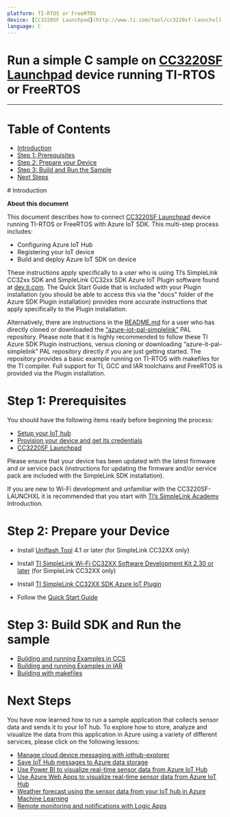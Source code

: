 ```yaml
---
platform: TI-RTOS or FreeRTOS
device: [CC3220SF Launchpad](http://www.ti.com/tool/cc3220sf-launchxl)
language: C
---
```


Run a simple C sample on [CC3220SF Launchpad](http://www.ti.com/tool/cc3220sf-launchxl) device running TI-RTOS or FreeRTOS
===
---

# Table of Contents

-   [Introduction](#Introduction)
-   [Step 1: Prerequisites](#Prerequisites)
-   [Step 2: Prepare your Device](#PrepareDevice)
-   [Step 3: Build and Run the Sample](#Build)
-   [Next Steps](#NextSteps)

<a name="Introduction"/>
# Introduction

**About this document**

This document describes how to connect [CC3220SF Launchpad](http://www.ti.com/tool/cc3220sf-launchxl) device running TI-RTOS or FreeRTOS with Azure IoT SDK. This multi-step process includes:
-   Configuring Azure IoT Hub
-   Registering your IoT device
-   Build and deploy Azure IoT SDK on device

 These instructions apply specifically to a user who is using TI’s SimpleLink CC32xx SDK and SimpleLink CC32xx SDK Azure IoT Plugin software found at [dev.ti.com](http://dev.ti.com/tirex/#/). The Quick Start Guide that is included with your Plugin installation (you should be able to access this via the "docs" folder of the Azure SDK Plugin installation) provides more accurate instructions that apply specifically to the Plugin installation. 

 Alternatively, there are instructions in the [README.md](https://github.com/TexasInstruments/azure-iot-pal-simplelink/blob/master/README.md) for a user who has directly cloned or downloaded the [“azure-iot-pal-simplelink”](https://github.com/TexasInstruments/azure-iot-pal-simplelink) PAL repository. Please note that it is highly recommended to follow these TI Azure SDK Plugin instructions, versus cloning or downloading “azure-it-pal-simplelink” PAL repository directly if you are just getting started.  The repository provides a basic example running on TI-RTOS with makefiles for the TI compiler.  Full support for TI, GCC and IAR toolchains and FreeRTOS is provided via the Plugin installation.


<a name="Prerequisites"></a>
# Step 1: Prerequisites

You should have the following items ready before beginning the process:

-   [Setup your IoT hub][lnk-setup-iot-hub]
-   [Provision your device and get its credentials][lnk-manage-iot-hub]
-   [CC3220SF Launchpad](http://www.ti.com/tool/cc3220sf-launchxl)

Please ensure that your device has been updated with the latest firmware and or service pack (instructions for updating the firmware and/or service pack are included with the SimpleLink SDK installation).

If you are new to Wi-Fi development and unfamiliar with the CC3220SF-LAUNCHXL it is recommended that you start with [TI’s SimpleLink Academy](http://dev.ti.com/tirex/#/?link=Software%2FSimpleLink%20CC32xx%20SDK%2FSimpleLink%20Academy) Introduction.

<a name="PrepareDevice"></a>
# Step 2: Prepare your Device

- Install [Uniflash Tool](http://www.ti.com/tool/Uniflash) 4.1 or later (for SimpleLink CC32XX only)

- Install [TI SimpleLink Wi-Fi CC32XX Software Development Kit 2.30 or later](http://www.ti.com/tool/simplelink-cc3220-sdk) (for SimpleLink CC32XX only)

- Install [TI SimpleLink CC32XX SDK Azure IoT Plugin](http://dev.ti.com/tirex/#/?link=Software%2FSimpleLink%20SDK%20Plugins%2FSimpleLink%20CC32XX%20SDK%20Azure%20IoT%20Plugin)

- Follow the [Quick Start Guide](http://dev.ti.com/tirex/#/?link=Software%2FSimpleLink%20SDK%20Plugins%2FSimpleLink%20CC32XX%20SDK%20Azure%20IoT%20Plugin%2FDocuments%2FQuick%20Start%20Guide)

<a name="Build"></a>
# Step 3: Build SDK and Run the sample

- [Building and running Examples in CCS](http://dev.ti.com/tirex/#/?link=Software%2FSimpleLink%20SDK%20Plugins%2FSimpleLink%20CC32XX%20SDK%20Azure%20IoT%20Plugin%2FDocuments%2FQuick%20Start%20Guide)
- [Building and running Examples in IAR](http://dev.ti.com/tirex/#/?link=Software%2FSimpleLink%20SDK%20Plugins%2FSimpleLink%20CC32XX%20SDK%20Azure%20IoT%20Plugin%2FDocuments%2FQuick%20Start%20Guide)
- [Building with makefiles](http://dev.ti.com/tirex/#/?link=Software%2FSimpleLink%20SDK%20Plugins%2FSimpleLink%20CC32XX%20SDK%20Azure%20IoT%20Plugin%2FDocuments%2FQuick%20Start%20Guide)

<a name="NextSteps"></a>
# Next Steps

You have now learned how to run a sample application that collects sensor data and sends it to your IoT hub. To explore how to store, analyze and visualize the data from this application in Azure using a variety of different services, please click on the following lessons:

-   [Manage cloud device messaging with iothub-explorer]
-   [Save IoT Hub messages to Azure data storage]
-   [Use Power BI to visualize real-time sensor data from Azure IoT Hub]
-   [Use Azure Web Apps to visualize real-time sensor data from Azure IoT Hub]
-   [Weather forecast using the sensor data from your IoT hub in Azure Machine Learning]
-   [Remote monitoring and notifications with Logic Apps]   

[Manage cloud device messaging with iothub-explorer]: https://docs.microsoft.com/en-us/azure/iot-hub/iot-hub-explorer-cloud-device-messaging
[Save IoT Hub messages to Azure data storage]: https://docs.microsoft.com/en-us/azure/iot-hub/iot-hub-store-data-in-azure-table-storage
[Use Power BI to visualize real-time sensor data from Azure IoT Hub]: https://docs.microsoft.com/en-us/azure/iot-hub/iot-hub-live-data-visualization-in-power-bi
[Use Azure Web Apps to visualize real-time sensor data from Azure IoT Hub]: https://docs.microsoft.com/en-us/azure/iot-hub/iot-hub-live-data-visualization-in-web-apps
[Weather forecast using the sensor data from your IoT hub in Azure Machine Learning]: https://docs.microsoft.com/en-us/azure/iot-hub/iot-hub-weather-forecast-machine-learning
[Remote monitoring and notifications with Logic Apps]: https://docs.microsoft.com/en-us/azure/iot-hub/iot-hub-monitoring-notifications-with-azure-logic-apps
[setup-devbox-windows]: https://github.com/Azure/azure-iot-sdk-c/blob/master/doc/devbox_setup.md
[lnk-setup-iot-hub]: ../../setup_iothub.md
[lnk-manage-iot-hub]: ../../manage_iot_hub.md

